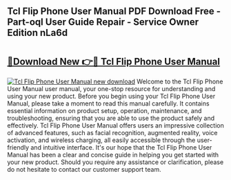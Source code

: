## Tcl Flip Phone User Manual PDF Download Free - Part-oql User Guide Repair - Service Owner Edition nLa6d

# <h2><a href="http://bc3935.oget.top/?id=Tcl+Flip+Phone+User+Manual">🔗Download New 👉🔴 Tcl Flip Phone User Manual</a></h2>

[![Tcl Flip Phone User Manual new download](https://i.imgur.com/5g1atiW.png)](http://bc3935.oget.top/?id=Tcl+Flip+Phone+User+Manual)
Welcome to the Tcl Flip Phone User Manual user manual, your one-stop resource for understanding and using your new product. Before you begin using your Tcl Flip Phone User Manual, please take a moment to read this manual carefully. It contains essential information on product setup, operation, maintenance, and troubleshooting, ensuring that you are able to use the product safely and effectively. Tcl Flip Phone User Manual offers users an impressive collection of advanced features, such as facial recognition, augmented reality, voice activation, and wireless charging, all easily accessible through the user-friendly and intuitive interface. It's our hope that the Tcl Flip Phone User Manual has been a clear and concise guide in helping you get started with your new product. Should you require any assistance or clarification, please do not hesitate to contact our customer support team.
